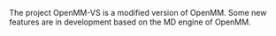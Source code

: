 The project OpenMM-VS is a modified version of OpenMM. Some new features are in development based on the MD engine of OpenMM.

